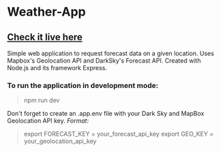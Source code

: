 # Weather-App

## [Check it live here](https://andgcv-weather-app.herokuapp.com/)

Simple web application to request forecast data on a given location. Uses Mapbox's Geolocation API and DarkSky's Forecast API. Created with Node.js and its framework Express.

### To run the application in development mode:
> npm run dev

Don't forget to create an .app.env file with your Dark Sky and MapBox Geolocation API key.
*Format:*
> export FORECAST_KEY = your_forecast_api_key
> export GEO_KEY = your_geolocation_api_key
